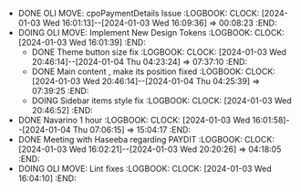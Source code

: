 - DONE OLI MOVE:  cpoPaymentDetails Issue
  :LOGBOOK:
  CLOCK: [2024-01-03 Wed 16:01:13]--[2024-01-03 Wed 16:09:36] =>  00:08:23
  :END:
- DOING OLI MOVE:  Implement New Design Tokens
  :LOGBOOK:
  CLOCK: [2024-01-03 Wed 16:01:39]
  :END:
	- DONE Theme button size fix
	  :LOGBOOK:
	  CLOCK: [2024-01-03 Wed 20:46:14]--[2024-01-04 Thu 04:23:24] =>  07:37:10
	  :END:
	- DONE Main content , make its position fixed
	  :LOGBOOK:
	  CLOCK: [2024-01-03 Wed 20:46:14]--[2024-01-04 Thu 04:25:39] =>  07:39:25
	  :END:
	- DOING Sidebar items style fix
	  :LOGBOOK:
	  CLOCK: [2024-01-03 Wed 20:46:52]
	  :END:
- DONE Navarino 1 hour
  :LOGBOOK:
  CLOCK: [2024-01-03 Wed 16:01:58]--[2024-01-04 Thu 07:06:15] =>  15:04:17
  :END:
- DONE Meeting with Haseeba regarding PAYDIT
  :LOGBOOK:
  CLOCK: [2024-01-03 Wed 16:02:21]--[2024-01-03 Wed 20:20:26] =>  04:18:05
  :END:
- DOING OLI MOVE:  Lint fixes
  :LOGBOOK:
  CLOCK: [2024-01-03 Wed 16:04:10]
  :END: